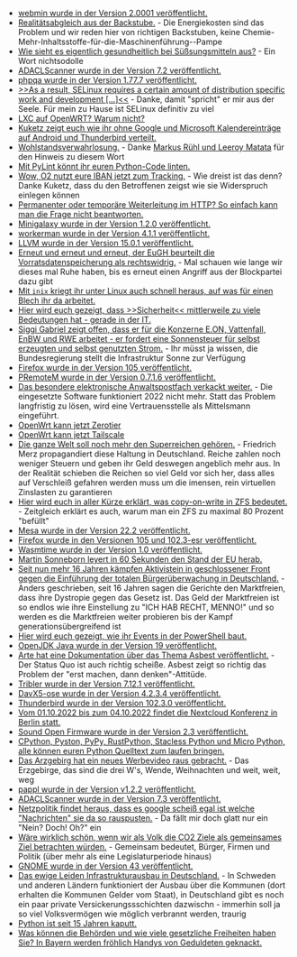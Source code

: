 * [webmin wurde in der Version 2.0001 veröffentlicht.](https://github.com/webmin/webmin/releases/tag/2.001)
* [Realitätsabgleich aus der Backstube.](https://blog.fefe.de/?ts=9dd997f5) - Die Energiekosten sind das Problem und wir reden hier von richtigen Backstuben, keine Chemie-Mehr-Inhaltsstoffe-für-die-Maschinenführung--Pampe
* [Wie sieht es eigentlich gesundheitlich bei Süßsungsmitteln aus?](https://netzfrauen.org/2022/09/18/study/) - Ein Wort nichtsodolle
* [ADACLScanner wurde in der Version 7.2 veröffentlicht.](https://github.com/canix1/ADACLScanner/releases/tag/7.2)
* [phpqa wurde in der Version 1.77.7 veröffentlicht.](https://github.com/jakzal/phpqa/releases/tag/v1.77.7)
* [>>As a result, SELinux requires a certain amount of distribution specific work and development [...]<<](https://utcc.utoronto.ca/~cks/space/blog/linux/SELinuxNeedsDistroBuyin) - Danke, damit "spricht" er mir aus der Seele. Für mein zu Hause ist SELinux definitiv zu viel
* [LXC auf OpenWRT? Warum nicht?](https://openwrt.org/lxc_openwrt_host)
* [Kuketz zeigt euch wie ihr ohne Google und Microsoft Kalendereinträge auf Android und Thunderbird verteilt.](https://www.kuketz-blog.de/android-desktop-kontakte-und-kalender-synchronisieren-davx%e2%81%b5-thunderbird/)
* [Wohlstandsverwahrlosung.](https://marjorie-wiki.de/wiki/Wohlstandsverwahrlosung) - Danke [Markus Rühl und Leeroy Matata](https://youtu.be/SaIbXp8riQQ?t=2225) für den Hinweis zu diesem Wort
* [Mit PyLint könnt ihr euren Python-Code linten.](https://opensource.com/article/22/9/pylint-good-bad-ugly)
* [Wow, O2 nutzt eure IBAN jetzt zum Tracking.](https://www.kuketz-blog.de/o2-kunden-unbedingt-widerspruch-gegen-iban-tracking-einlegen/) - Wie dreist ist das denn? Danke Kuketz, dass du den Betroffenen zeigst wie sie Widerspruch einlegen können
* [Permanenter oder temporäre Weiterleitung im HTTP? So einfach kann man die Frage nicht beantworten.](https://utcc.utoronto.ca/~cks/space/blog/web/HTTPRedirectsTypeIssues)
* [Minigalaxy wurde in der Version 1.2.0 veröffentlicht.](https://github.com/sharkwouter/minigalaxy/releases/tag/1.2.0)
* [workerman wurde in der Version 4.1.1 veröffentlicht.](https://github.com/walkor/workerman/releases/tag/v4.1.1)
* [LLVM wurde in der Version 15.0.1 veröffentlicht.](https://www.phoronix.com/news/LLVM-15.0.1-Released)
* [Erneut und erneut und erneut, der EuGH beurteilt die Vorratsdatenspeicherung als rechtswidrig.](https://netzpolitik.org/2022/europaeischer-gerichtshof-vorratsdatenspeicherung-bleibt-rechtswidrig/) - Mal schauen wie lange wir dieses mal Ruhe haben, bis es erneut einen Angriff aus der Blockpartei dazu gibt
* [Mit `inix` kriegt ihr unter Linux auch schnell heraus, auf was für einen Blech ihr da arbeitet.](https://opensource.com/article/22/9/linux-inxi-command)
* [Hier wird euch gezeigt, dass >>Sicherheit<< mittlerweile zu viele Bedeutungen hat - gerade in der IT.](https://opensource.com/article/22/9/security-buzzword-alternatives)
* [Siggi Gabriel zeigt offen, dass er für die Konzerne E.ON, Vattenfall, EnBW und RWE arbeitet - er fordert eine Sonnensteuer für selbst erzeugten und selbst genutzten Strom.](https://www.deutschlandfunk.de/energiewende-gabriel-fordert-sonnensteuer-fuer-100.html) - Ihr müsst ja wissen, die Bundesregierung stellt die Infrastruktur Sonne zur Verfügung
* [Firefox wurde in der Version 105 veröffentlicht.](https://www.phoronix.com/news/Mozilla-Firefox-105.0)
* [PRemoteM wurde in der Version 0.7.1.6 veröffentlicht.](https://github.com/1Remote/PRemoteM/releases/tag/0.7.1.6)
* [Das besondere elektronische Anwaltspostfach verkackt weiter.](https://blog.fefe.de/?ts=9dd7b93c) - Die eingesetzte Software funktioniert 2022 nicht mehr. Statt das Problem langfristig zu lösen, wird eine Vertrauensstelle als Mittelsmann eingeführt.
* [OpenWrt kann jetzt Zerotier](https://openwrt.org/docs/guide-user/services/vpn/zerotier/start)
* [OpenWrt kann jetzt Tailscale](https://openwrt.org/docs/guide-user/services/vpn/tailscale/start)
* [Die ganze Welt soll noch mehr den Superreichen gehören.](https://blog.fefe.de/?ts=9dd456b1) - Friedrich Merz propagandiert diese Haltung in Deutschland. Reiche zahlen noch weniger Steuern und geben ihr Geld deswegen angeblich mehr aus. In der Realität schieben die Reichen so viel Geld vor sich her, dass alles auf Verschleiß gefahren werden muss um die imensen, rein virtuellen Zinslasten zu garantieren
* [Hier wird euch in aller Kürze erklärt, was copy-on-write in ZFS bedeutet.](https://utcc.utoronto.ca/~cks/space/blog/solaris/ZFSZILSafeDirectWrites) - Zeitgleich erklärt es auch, warum man ein ZFS zu maximal 80 Prozent "befüllt"
* [Mesa wurde in der Version 22.2 veröffentlicht.](https://www.phoronix.com/news/Mesa-22.2-Released)
* [Firefox wurde in den Versionen 105 und 102.3-esr veröffentlicht.](https://www.borncity.com/blog/2022/09/21/firefox-105-102-3-esr-freigegeben/)
* [Wasmtime wurde in der Version 1.0 veröffentlicht.](https://www.phoronix.com/news/Wasmtime-1.0-Released)
* [Martin Sonneborn leyert in 60 Sekunden den Stand der EU herab.](https://martinsonneborn.de/state-of-the-union-2022/)
* [Seit nun mehr 16 Jahren kämpfen Aktivistein in geschlossener Front gegen die Einführung der totalen Bürgerüberwachung in Deutschland.](https://netzpolitik.org/2022/kampf-gegen-die-vorratsdatenspeicherung-jetzt-erst-recht/) - Anders geschrieben, seit 16 Jahren sagen die Gerichte den Marktfreien, dass ihre Dystropie gegen das Gesetz ist. Das Geld der Marktfreien ist so endlos wie ihre Einstellung zu "ICH HAB RECHT, MENNO!" und so werden es die Marktfreien weiter probieren bis der Kampf generationsübergreifend ist
* [Hier wird euch gezeigt, wie ihr Events in der PowerShell baut.](https://devblogs.microsoft.com/powershell-community/powershell-registry-monitor/)
* [OpenJDK Java wurde in der Version 19 veröffentlicht.](https://www.phoronix.com/news/OpenJDK-Java-19-Released)
* [Arte hat eine Dokumentation über das Thema Asbest veröffentlicht.](https://www.youtube.com/watch?v=GAPXIUiX9n4) - Der Status Quo ist auch richtig scheiße. Asbest zeigt so richtig das Problem der "erst machen, dann denken"-Attitüde.
* [Tribler wurde in der Version 7.12.1 veröffentlicht.](https://github.com/Tribler/tribler/releases/tag/v7.12.1)
* [DavX5-ose wurde in der Version 4.2.3.4 veröffentlicht.](https://github.com/bitfireAT/davx5-ose/releases/tag/v4.2.3.4-ose)
* [Thunderbird wurde in der Version 102.3.0 veröffentlicht.](https://www.borncity.com/blog/2022/09/21/thunderbird-102-3-0-freigegeben/)
* [Vom 01.10.2022 bis zum 04.10.2022 findet die Nextcloud Konferenz in Berlin statt.](https://nextcloud.com/blog/everything-you-need-to-know-for-the-nextcloud-conference/)
* [Sound Open Firmware wurde in der Version 2.3 veröffentlicht.](https://www.phoronix.com/news/Sound-Open-Firmware-2.3)
* [CPython, Pyston, PyPy, RustPython, Stacless Python und Micro Python, alle können euren Python Quelltext zum laufen bringen.](https://opensource.com/article/22/9/python-interpreters-2022)
* [Das Arzgebirg hat ein neues Werbevideo raus gebracht.](https://www.youtube.com/watch?v=3dK4SIjLDgs) - Das Erzgebirge, das sind die drei W's, Wende, Weihnachten und weit, weit, weg
* [pappl wurde in der Version v1.2.2 veröffentlicht.](https://github.com/michaelrsweet/pappl/releases/tag/v1.2.2)
* [ADACLScanner wurde in der Version 7.3 veröffentlicht.](https://github.com/canix1/ADACLScanner/releases/tag/7.3)
* [Netzpolitik findet heraus, dass es google scheiß egal ist welche "Nachrichten" sie da so rauspusten.](https://netzpolitik.org/2022/daten-recherche-google-news-verkauft-staatspropaganda-als-vertrauenswuerdig/) - Da fällt mir doch glatt nur ein "Nein? Doch! Oh?" ein
* [Wäre wirklich schön, wenn wir als Volk die CO2 Ziele als gemeinsames Ziel betrachten würden.](https://www.sonnenseite.com/de/zukunft/wie-deutschland-seine-ziele-beim-klima-und-ressourcenschutz-noch-erreichen-kann/) - Gemeinsam bedeutet, Bürger, Firmen und Politik (über mehr als eine Legislaturperiode hinaus)
* [GNOME wurde in der Version 43 veröffentlicht.](https://lwn.net/Articles/908928/)
* [Das ewige Leiden Infrastrukturausbau in Deutschland.](https://netzpolitik.org/2022/gigabitstrategie-ueberbau-statt-open-access/) - In Schweden und anderen Ländern funktioniert der Ausbau über die Kommunen (dort erhalten die Kommunen Gelder vom Staat), in Deutschland gibt es noch ein paar private Versickerungssschichten dazwischn - immerhin soll ja so viel Volksvermögen wie möglich verbrannt werden, traurig
* [Python ist seit 15 Jahren kaputt.](https://www.bleepingcomputer.com/news/security/unpatched-15-year-old-python-bug-allows-code-execution-in-350k-projects/)
* [Was können die Behörden und wie viele gesetzliche Freiheiten haben Sie? In Bayern werden fröhlich Handys von Geduldeten geknackt.](https://netzpolitik.org/2022/cellebrite-bayerische-behoerde-knackt-handys-von-geduldeten/)
